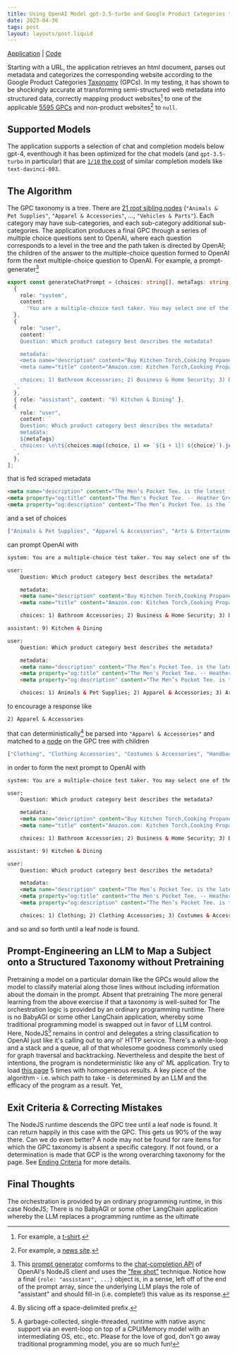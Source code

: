 ```yaml
---
title: Using OpenAI Model gpt-3.5-turbo and Google Product Categories to Classify Websites
date: 2023-04-30
tags: post
layout: layouts/post.liquid
---
```


[Application](https://google-product-categories.herokuapp.com/url) | [Code](https://github.com/jbmilgrom/google-product-categories-openai)

Starting with a URL, the application retrieves an html document, parses out metadata and categorizes the corresponding website according to the Google Product Categories [Taxonomy](https://www.google.com/basepages/producttype/taxonomy.en-US.txt) (GPCs). In my testing, it has shown to be shockingly accurate at transforming semi-structured web metadata into structured data, correctly mapping product websites[^1] to one of the applicable [5595 GPCs](https://google-product-categories.herokuapp.com/gpc-stats) and non-product websites[^2] to `null`.

## Supported Models
The application supports a selection of chat and completion models below gpt-4, eventhough it has been optimized for the chat models (and `gpt-3.5-turbo` in particular) that are [`1/10` the cost](https://platform.openai.com/docs/guides/chat/chat-vs-completions) of similar completion models like `text-davinci-003`. 

## The Algorithm 
The GPC taxonomy is a tree. There are [21 root sibling nodes](https://google-product-categories.herokuapp.com/traverse) (`"Animals & Pet Supplies"`, `"Apparel & Accessories"`, ..., `"Vehicles & Parts"`). Each category may have sub-categories, and each sub-category additional sub-categories. The application produces a final GPC through a series of multiple choice questions sent to OpenAI, where each question corresponds to a level in the tree and the path taken is directed by OpenAI; the children of the answer to the multiple-choice question formed to OpenAI form the next multiple-choice question to OpenAI. For example, a prompt-generater[^3]

```ts
export const generateChatPrompt = (choices: string[], metaTags: string): ChatCompletionRequestMessage[] => [
  {
    role: "system",
    content:
      'You are a multiple-choice test taker. You may select one of the choices that best apply. Please respond with "None of the Above" if none are relevant.',
  },
  {
    role: "user",
    content: `
    Question: Which product category best describes the metadata?

    metadata:
    <meta name="description" content="Buy Kitchen Torch,Cooking Propane Blow Torch Lighter,700,000BTU Flamethrower Fire Gun,Food Culinary Torch with Safety Lock,Campfire Starter Grill Torch,BBQ Torch for Steak &amp; Creme Brulee: Cooking Torches - Amazon.com ✓ FREE DELIVERY possible on eligible purchases">
    <meta name="title" content="Amazon.com: Kitchen Torch,Cooking Propane Blow Torch Lighter,700,000BTU Flamethrower Fire Gun,Food Culinary Torch with Safety Lock,Campfire Starter Grill Torch,BBQ Torch for Steak &amp; Creme Brulee : Home &amp; Kitchen">

    choices: 1) Bathroom Accessories; 2) Business & Home Security; 3) Decor, Emergency Preparedness; 4) Fireplace & Wood Stove Accessories; 5) Fireplaces, Flood, Fire & Gas Safety; 6) Household Appliance Accessories; 7) Household Appliances; 8) Household Supplies; 9) Kitchen & Dining; 10) Lawn & Garden, Lighting; 11) Lighting Accessories; 12) Linens & Bedding; 13) Parasols & Rain Umbrellas; 14) Plants, Pool & Spa; 15) Smoking Accessories; 16) Umbrella Sleeves & Cases; 17) Wood Stoves
  `,
  },
  { role: "assistant", content: "9) Kitchen & Dining" },
  {
    role: "user",
    content: `
    Question: Which product category best describes the metadata?
    metadata:
    ${metaTags}
    choices: \n\t${choices.map((choice, i) => `${i + 1}) ${choice}`).join("\n\t")}
  `,
  },
];
```
that is fed scraped metadata

```html
<meta name="description" content="The Men’s Pocket Tee. is the latest fit in your lineup of essentials. This supersoft, washed-and-worn basic fits&nbsp;generously through the body with a&nbsp;pocket detail&nbsp;that naturally torques like your favorite vintage tee. Handcrafted locally in L.A., this tee is designed to get (even) more character with age&nbsp;and&nbsp;wear. 50% P">
<meta property="og:title" content="The Men's Pocket Tee. -- Heather Grey">
<meta property="og:description" content="The Men’s Pocket Tee. is the latest fit in your lineup of essentials. This supersoft, washed-and-worn basic fits&nbsp;generously through the body with a&nbsp;pocket detail&nbsp;that naturally torques like your favorite vintage tee. Handcrafted locally in L.A., this tee is designed to get (even) more character with age&nbsp;and&nbsp;wear. 50% Polyester, 38% Cotton, 12% Rayon  Machine Wash Cold, Tumble Dry Low&nbsp; Made in the U.S.A.">

```
and a set of choices

```ts
["Animals & Pet Supplies", "Apparel & Accessories", "Arts & Entertainment", "Baby & Toddler", "Business & Industrial", "Cameras & Optics", "Electronics", "Food,  Beverages & Tobacco", "Furniture", "Hardware", "Health & Beauty", "Home & Garden", "Luggage & Bags", "Mature", "Media", "Office Supplies", "Religious & Ceremonial", "Software", "Sporting Goods", "Toys & Games", "Vehicles & Parts"]
```
can prompt OpenAI with

```html
system: You are a multiple-choice test taker. You may select one of the choices that best apply. Please respond with "None of the Above" if none are relevant.

user: 
    Question: Which product category best describes the metadata?

    metadata:
    <meta name="description" content="Buy Kitchen Torch,Cooking Propane Blow Torch Lighter,700,000BTU Flamethrower Fire Gun,Food Culinary Torch with Safety Lock,Campfire Starter Grill Torch,BBQ Torch for Steak &amp; Creme Brulee: Cooking Torches - Amazon.com ✓ FREE DELIVERY possible on eligible purchases">
    <meta name="title" content="Amazon.com: Kitchen Torch,Cooking Propane Blow Torch Lighter,700,000BTU Flamethrower Fire Gun,Food Culinary Torch with Safety Lock,Campfire Starter Grill Torch,BBQ Torch for Steak &amp; Creme Brulee : Home &amp; Kitchen">

    choices: 1) Bathroom Accessories; 2) Business & Home Security; 3) Decor, Emergency Preparedness; 4) Fireplace & Wood Stove Accessories; 5) Fireplaces, Flood, Fire & Gas Safety; 6) Household Appliance Accessories; 7) Household Appliances; 8) Household Supplies; 9) Kitchen & Dining; 10) Lawn & Garden, Lighting; 11) Lighting Accessories; 12) Linens & Bedding; 13) Parasols & Rain Umbrellas; 14) Plants, Pool & Spa; 15) Smoking Accessories; 16) Umbrella Sleeves & Cases; 17) Wood Stoves

assistant: 9) Kitchen & Dining

user: 
    Question: Which product category best describes the metadata?

    metadata:
    <meta name="description" content="The Men’s Pocket Tee. is the latest fit in your lineup of essentials. This supersoft, washed-and-worn basic fits&nbsp;generously through the body with a&nbsp;pocket detail&nbsp;that naturally torques like your favorite vintage tee. Handcrafted locally in L.A., this tee is designed to get (even) more character with age&nbsp;and&nbsp;wear. 50% P">
    <meta property="og:title" content="The Men's Pocket Tee. -- Heather Grey">
    <meta property="og:description" content="The Men’s Pocket Tee. is the latest fit in your lineup of essentials. This supersoft, washed-and-worn basic fits&nbsp;generously through the body with a&nbsp;pocket detail&nbsp;that naturally torques like your favorite vintage tee. Handcrafted locally in L.A., this tee is designed to get (even) more character with age&nbsp;and&nbsp;wear. 50% Polyester, 38% Cotton, 12% Rayon  Machine Wash Cold, Tumble Dry Low&nbsp; Made in the U.S.A.">

    choices: 1) Animals & Pet Supplies; 2) Apparel & Accessories; 3) Arts & Entertainment; 4) Baby & Toddler; 5) Business & Industrial; 6) Cameras & Optics; 7) Electronics; 8) Food, Beverages & Tobacco; 9) Furniture; 10) Hardware; 11) Health & Beauty; 12) Home & Garden; 13) Luggage & Bags; 14) Mature; 15) Media; 16) Office Supplies; 17) Religious & Ceremonial; 18) Software; 19) Sporting Goods; 20) Toys & Games; 21) Vehicles & Parts
```
to encourage a response like
```text
2) Apparel & Accessories
```
that can deterministically[^4] be parsed into `"Apparel & Accessories"` and matched to a [node](https://google-product-categories.herokuapp.com/traverse?path=Apparel%20%26%20Accessories) on the GPC tree with children

```ts
["Clothing", "Clothing Accessories", "Costumes & Accessories", "Handbag & Wallet Accessories", "Handbags,  Wallets & Cases", "Jewelry", "Shoe Accessories", "Shoes"]
```

in order to form the next prompt to OpenAI with

```html
system: You are a multiple-choice test taker. You may select one of the choices that best apply. Please respond with "None of the Above" if none are relevant.

user: 
    Question: Which product category best describes the metadata?

    metadata:
    <meta name="description" content="Buy Kitchen Torch,Cooking Propane Blow Torch Lighter,700,000BTU Flamethrower Fire Gun,Food Culinary Torch with Safety Lock,Campfire Starter Grill Torch,BBQ Torch for Steak &amp; Creme Brulee: Cooking Torches - Amazon.com ✓ FREE DELIVERY possible on eligible purchases">
    <meta name="title" content="Amazon.com: Kitchen Torch,Cooking Propane Blow Torch Lighter,700,000BTU Flamethrower Fire Gun,Food Culinary Torch with Safety Lock,Campfire Starter Grill Torch,BBQ Torch for Steak &amp; Creme Brulee : Home &amp; Kitchen">

    choices: 1) Bathroom Accessories; 2) Business & Home Security; 3) Decor, Emergency Preparedness; 4) Fireplace & Wood Stove Accessories; 5) Fireplaces, Flood, Fire & Gas Safety; 6) Household Appliance Accessories; 7) Household Appliances; 8) Household Supplies; 9) Kitchen & Dining; 10) Lawn & Garden, Lighting; 11) Lighting Accessories; 12) Linens & Bedding; 13) Parasols & Rain Umbrellas; 14) Plants, Pool & Spa; 15) Smoking Accessories; 16) Umbrella Sleeves & Cases; 17) Wood Stoves

assistant: 9) Kitchen & Dining

user: 
    Question: Which product category best describes the metadata?

    metadata:
    <meta name="description" content="The Men’s Pocket Tee. is the latest fit in your lineup of essentials. This supersoft, washed-and-worn basic fits&nbsp;generously through the body with a&nbsp;pocket detail&nbsp;that naturally torques like your favorite vintage tee. Handcrafted locally in L.A., this tee is designed to get (even) more character with age&nbsp;and&nbsp;wear. 50% P">
    <meta property="og:title" content="The Men's Pocket Tee. -- Heather Grey">
    <meta property="og:description" content="The Men’s Pocket Tee. is the latest fit in your lineup of essentials. This supersoft, washed-and-worn basic fits&nbsp;generously through the body with a&nbsp;pocket detail&nbsp;that naturally torques like your favorite vintage tee. Handcrafted locally in L.A., this tee is designed to get (even) more character with age&nbsp;and&nbsp;wear. 50% Polyester, 38% Cotton, 12% Rayon  Machine Wash Cold, Tumble Dry Low&nbsp; Made in the U.S.A.">

    choices: 1) Clothing; 2) Clothing Accessories; 3) Costumes & Accessories; 4) Handbag & Wallet Accessories; 5) Handbags, Wallets & Cases; 6) Jewelry; 7) Shoe Accessories; 8) Shoes;
```
and so and so forth until a leaf node is found.

## Prompt-Engineering an LLM to Map a Subject onto a Structured Taxonomy without Pretraining
Pretraining a model on a particular domain like the GPCs would allow the model to classify material along those lines without including information about the domain in the prompt. Absent that pretraining The more general learning from the above exercise if that a taxonomy is well-suited for The orchestration logic is provided by an ordinary programming runtime. There is no BabyAGI or some other LangChain application, whereby some traditional programming model is swapped out in favor of LLM control. Here, NodeJS[^5] remains in control and delegates a string classification to OpenAI just like it's calling out to any ol' HTTP service. There's a while-loop and a stack and a queue, all of that wholesome goodness commonly used for graph traversal and backtracking. Nevertheless and despite the best of intentions, the program is nondeterministic like any ol' ML application. Try to load [this page](https://google-product-categories.herokuapp.com/url?url=https%3A%2F%2Fwww.nike.com%2Ft%2Fpegasus-40-womens-road-running-shoes-bF2QL9%2FDV3854-102&model=default) 5 times with homogeneous results. A key piece of the algorithm - i.e. which path to take - is determined by an LLM and the efficacy of the program as a result. Yet, 

## Exit Criteria & Correcting Mistakes
The NodeJS runtime descends the GPC tree until a leaf node is found. It can return happily in this case with the GPC. This gets us 90% of the way there. Can we do even better? A node may not be found for rare items for which the GPC taxonomy is absent a specific category. If not found, or a determination is made that GCP is the wrong overarching taxonomy for the page.  See [Ending Criteria](#ending-criteria) for more details.

## Final Thoughts
The orchestration is provided by an ordinary programming runtime, in this case NodeJS; There is no BabyAGI or some other LangChain application whereby the LLM replaces a programming runtime as the ultimate  

[^1]: For example, a [t-shirt](https://google-product-categories.herokuapp.com/url?url=https%3A%2F%2Fthisisthegreat.com%2Fcollections%2Fthe-great-man%2Fproducts%2Fthe-mens-pocket-tee-heather-grey&model=default).
[^2]: For example, a [news site](https://google-product-categories.herokuapp.com/url?url=https%3A%2F%2Fespn.com&model=default).
[^3]: This [prompt generator](https://github.com/jbmilgrom/google-product-categories-openai/blob/main/src/openai/index.ts#L89) comforms to the [chat-completion API](https://github.com/openai/openai-node/blob/master/api.ts#L31) of OpenAI's NodeJS client and uses the ["few shot"](https://lilianweng.github.io/posts/2023-03-15-prompt-engineering/#few-shot) technique. Notice how a final `{role: "assistant", ...}` object is, in a sense, left off of the end of the prompt array, since the underlying LLM plays the role of "assistant" and should fill-in (i.e. complete!) this value as its response.
[^4]: By slicing off a space-delimited prefix.
[^5]: A garbage-collected, single-threaded, runtime with native async support via an event-loop on top of a CPU/Memory model with an intermediating OS, etc., etc. Please for the love of god, don't go away traditional programming model, you are so much fun!



